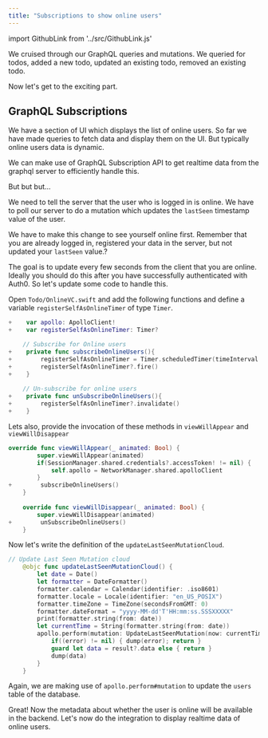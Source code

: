```yaml
---
title: "Subscriptions to show online users"
---
```


import GithubLink from '../src/GithubLink.js'

We cruised through our GraphQL queries and mutations. We queried for todos, added a new todo, updated an existing todo, removed an existing todo.

Now let's get to the exciting part.

GraphQL Subscriptions
---------------------

We have a section of UI which displays the list of online users. So far we have made queries to fetch data and display them on the UI. But typically online users data is dynamic.

We can make use of GraphQL Subscription API to get realtime data from the graphql server to efficiently handle this.

But but but...

We need to tell the server that the user who is logged in is online. We have to poll our server to do a mutation which updates the `lastSeen` timestamp value of the user.

We have to make this change to see yourself online first. Remember that you are already logged in, registered your data in the server, but not updated your `lastSeen` value.?

The goal is to update every few seconds from the client that you are online. Ideally you should do this after you have successfully authenticated with Auth0. So let's update some code to handle this. 

Open `Todo/OnlineVC.swift` and add the following functions and define a variable `registerSelfAsOnlineTimer` of type `Timer`.

<GithubLink link="https://github.com/hasura/graphql-engine/blob/master/community/learn/graphql-tutorials/tutorials/ios-apollo/app-final/Todo/OnlineVC.swift" text="Todo/OnlineVC.swift" />

```swift
+    var apollo: ApolloClient!
+    var registerSelfAsOnlineTimer: Timer?

    // Subscribe for Online users
+    private func subscribeOnlineUsers(){
+        registerSelfAsOnlineTimer = Timer.scheduledTimer(timeInterval: 30, target: self, selector: #selector+(updateLastSeenMutationCloud), userInfo: nil, repeats: true)
+        registerSelfAsOnlineTimer?.fire()
+    }
    
    // Un-subscribe for online users
+    private func unSubscribeOnlineUsers(){
+        registerSelfAsOnlineTimer?.invalidate()
+    }
```

Lets also, provide the invocation of these methods in `viewWillAppear` and `viewWillDisappear`

```swift
override func viewWillAppear(_ animated: Bool) {
        super.viewWillAppear(animated)
        if(SessionManager.shared.credentials?.accessToken! != nil) {
            self.apollo = NetworkManager.shared.apolloClient
        }
+        subscribeOnlineUsers()
    }
    
    override func viewWillDisappear(_ animated: Bool) {
        super.viewWillDisappear(animated)
+        unSubscribeOnlineUsers()
    }
```

Now let's write the definition of the `updateLastSeenMutationCloud`.

```swift
// Update Last Seen Mutation cloud
    @objc func updateLastSeenMutationCloud() {
        let date = Date()
        let formatter = DateFormatter()
        formatter.calendar = Calendar(identifier: .iso8601)
        formatter.locale = Locale(identifier: "en_US_POSIX")
        formatter.timeZone = TimeZone(secondsFromGMT: 0)
        formatter.dateFormat = "yyyy-MM-dd'T'HH:mm:ss.SSSXXXXX"
        print(formatter.string(from: date))
        let currentTime = String(formatter.string(from: date))
        apollo.perform(mutation: UpdateLastSeenMutation(now: currentTime)) { (result, error) in
            if((error) != nil) { dump(error); return }
            guard let data = result?.data else { return }
            dump(data)
        }
    }
```

Again, we are making use of `apollo.perform#mutation` to update the `users` table of the database.

Great! Now the metadata about whether the user is online will be available in the backend. Let's now do the integration to display realtime data of online users.
